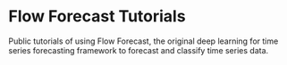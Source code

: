 
# Flow Forecast Tutorials

Public tutorials of using Flow Forecast, the original deep learning for time series forecasting framework to forecast and classify time series data.
